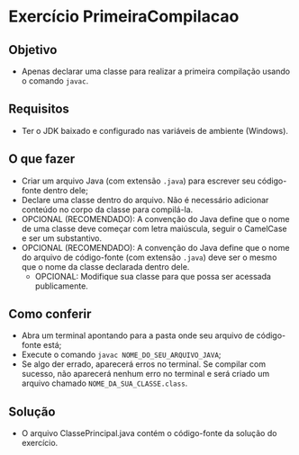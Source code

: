# Exercício PrimeiraCompilacao


## Objetivo

- Apenas declarar uma classe para realizar a primeira compilação usando o comando `javac`.


## Requisitos

- Ter o JDK baixado e configurado nas variáveis de ambiente (Windows).


## O que fazer

- Criar um arquivo Java (com extensão `.java`) para escrever seu código-fonte dentro dele;
- Declare uma classe dentro do arquivo. Não é necessário adicionar conteúdo no corpo da classe para compilá-la.
- OPCIONAL (RECOMENDADO): A convenção do Java define que o nome de uma classe deve começar com letra maiúscula, seguir o CamelCase e ser um substantivo. 
- OPCIONAL (RECOMENDADO): A convenção do Java define que o nome do arquivo de código-fonte (com extensão `.java`) deve ser o mesmo que o nome da classe declarada dentro dele. 
  - OPCIONAL: Modifique sua classe para que possa ser acessada publicamente.


## Como conferir

- Abra um terminal apontando para a pasta onde seu arquivo de código-fonte está;
- Execute o comando `javac NOME_DO_SEU_ARQUIVO_JAVA`;
- Se algo der errado, aparecerá erros no terminal. Se compilar com sucesso, não aparecerá nenhum erro no terminal e será criado um arquivo chamado `NOME_DA_SUA_CLASSE.class`.


## Solução

- O arquivo ClassePrincipal.java contém o código-fonte da solução do exercício.
